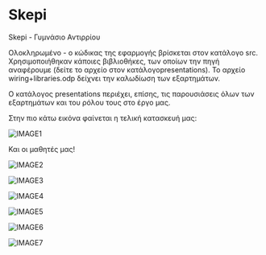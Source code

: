 # Skepi
Skepi - Γυμνάσιο Αντιρρίου

Ολοκληρωμένο - ο κώδικας της εφαρμογής βρίσκεται στον κατάλογο src. Χρησιμοποιήθηκαν κάποιες βιβλιοθήκες, των οποίων την πηγή αναφέρουμε (δείτε το αρχείο στον κατάλογοpresentations). Το αρχείο wiring+libraries.odp δείχνει την καλωδίωση των εξαρτημάτων.

Ο κατάλογος presentations περιέχει, επίσης, τις παρουσιάσεις όλων των εξαρτημάτων και του ρόλου τους στο έργο μας.

Στην πιο κάτω εικόνα φαίνεται η τελική κατασκευή μας:

![IMAGE1](https://user-images.githubusercontent.com/11610077/55787580-42f33800-5abf-11e9-93e8-b23aee2dfb90.JPG)

Και οι μαθητές μας!

![IMAGE2](https://user-images.githubusercontent.com/11610077/57136920-f09ff100-6db6-11e9-9f50-42cd82a6ea16.jpg)

![IMAGE3](https://user-images.githubusercontent.com/11610077/57137008-3a88d700-6db7-11e9-817a-88cafb29fcec.jpg)

![IMAGE4](https://user-images.githubusercontent.com/11610077/57137057-58eed280-6db7-11e9-8e53-23878b71e934.jpg)

![IMAGE5](https://user-images.githubusercontent.com/11610077/57137083-6e63fc80-6db7-11e9-8e2f-e0fc6c566911.jpg)

![IMAGE6](https://user-images.githubusercontent.com/11610077/57137107-88054400-6db7-11e9-8bdd-fe9a9da23c81.jpg)

![IMAGE7](https://user-images.githubusercontent.com/11610077/57137139-9c494100-6db7-11e9-8a2c-b213300db1d4.jpg)
